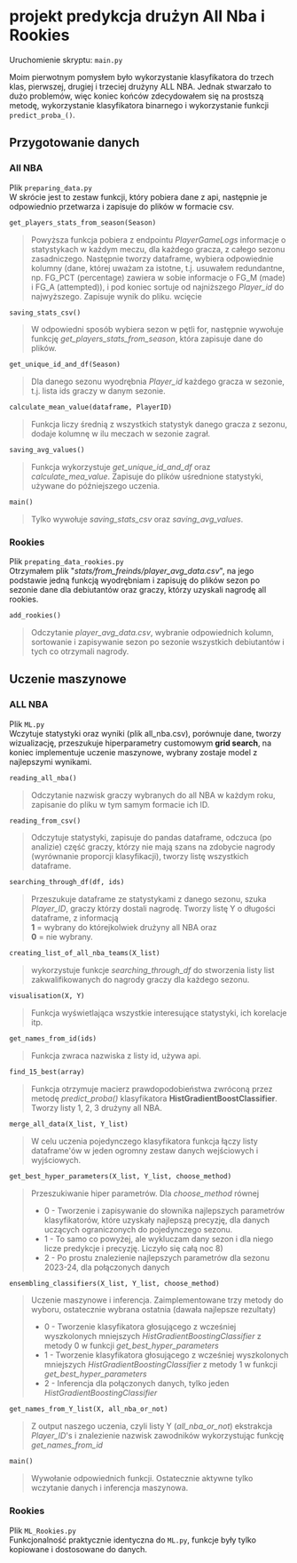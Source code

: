 # projekt predykcja drużyn All Nba i Rookies

Uruchomienie skryptu: ```main.py```  

Moim pierwotnym pomysłem było wykorzystanie klasyfikatora do trzech klas, pierwszej, drugiej i trzeciej drużyny ALL NBA. Jednak stwarzało to dużo problemów, więc koniec końców zdecydowałem się na prostszą metodę, wykorzystanie klasyfikatora binarnego i wykorzystanie funkcji ```predict_proba_()```. 

## Przygotowanie danych
### All NBA
Plik ```preparing_data.py```  
      W skrócie jest to zestaw funkcji, który pobiera dane z api, następnie je odpowiednio przetwarza i zapisuje do plików w formacie csv.  

```python
get_players_stats_from_season(Season)
```  
> Powyższa funkcja pobiera z endpointu *PlayerGameLogs* informacje o statystykach w każdym meczu, dla każdego gracza, z całego sezonu zasadniczego. Następnie tworzy dataframe, wybiera odpowiednie kolumny (dane, której uważam za istotne, t.j. usuwałem redundantne, np. FG_PCT (percentage) zawiera w sobie informacje o FG_M (made) i FG_A (attempted)), i pod koniec sortuje od najniższego *Player_id* do najwyższego. Zapisuje wynik do pliku. 
    wcięcie

```python
saving_stats_csv()
```
> W odpowiedni sposób wybiera sezon w pętli for, następnie wywołuje funkcję *get_players_stats_from_season*, która zapisuje dane do plików.

```python
get_unique_id_and_df(Season)
```
> Dla danego sezonu wyodrębnia *Player_id* każdego gracza w sezonie, t.j. lista ids graczy w danym sezonie.

```python
calculate_mean_value(dataframe, PlayerID)
```

> Funkcja liczy średnią z wszystkich statystyk danego gracza z sezonu, dodaje kolumnę w ilu meczach w sezonie zagrał.

```python
saving_avg_values()
```
> Funkcja wykorzystuje *get_unique_id_and_df* oraz *calculate_mea_value*. Zapisuje do plików uśrednione statystyki, używane do późniejszego uczenia. 

```python
main()
``` 
> Tylko wywołuje *saving_stats_csv* oraz *saving_avg_values*.

### Rookies

Plik ```prepating_data_rookies.py```  
Otrzymałem plik "*stats/from_freinds/player_avg_data.csv*", na jego podstawie jedną funkcją wyodrębniam i zapisuję do plików sezon po sezonie dane dla debiutantów oraz graczy, którzy uzyskali nagrodę all rookies. 

```python
add_rookies()
```
> Odczytanie *player_avg_data.csv*, wybranie odpowiednich kolumn, sortowanie i zapisywanie sezon po sezonie wszystkich debiutantów i tych co otrzymali nagrody.

## Uczenie maszynowe
### ALL NBA
Plik ```ML.py```  
Wczytuje statystyki oraz wyniki (plik all_nba.csv), porównuje dane, tworzy wizualizację, przeszukuje hiperparametry customowym **grid search**, 
na koniec implementuje uczenie maszynowe, wybrany zostaje model z najlepszymi wynikami. 


```python
reading_all_nba()
``` 
> Odczytanie nazwisk graczy wybranych do all NBA w każdym roku, zapisanie do pliku w tym samym formacie ich ID. 

```python
reading_from_csv()
``` 
> Odczytuje statystyki, zapisuje do pandas dataframe, odczuca (po analizie) część graczy, którzy nie mają szans na zdobycie nagrody (wyrównanie proporcji klasyfikacji), tworzy listę wszystkich dataframe. 

```python 
searching_through_df(df, ids)
``` 

> Przeszukuje dataframe ze statystykami z danego sezonu, szuka *Player_ID*, graczy którzy dostali nagrodę. Tworzy listę Y o długości dataframe, z informacją  
**1** = wybrany do którejkolwiek drużyny all NBA oraz  
**0** = nie wybrany. 

```python
creating_list_of_all_nba_teams(X_list)
```
 
> wykorzystuje funkcje *searching_through_df* do stworzenia listy list zakwalifikowanych do nagrody graczy dla każdego sezonu.

```python
visualisation(X, Y)
```
> Funkcja wyświetlająca wszystkie interesujące statystyki, ich korelacje itp.

```python
get_names_from_id(ids)
```
> Funkcja zwraca nazwiska z listy id, używa api.

```python
find_15_best(array)
```
> Funkcja otrzymuje macierz prawdopodobieństwa zwróconą przez metodę *predict_proba()* klasyfikatora **HistGradientBoostClassifier**. Tworzy listy 1, 2, 3 drużyny all NBA. 

```python
merge_all_data(X_list, Y_list)
```
> W celu uczenia pojedynczego klasyfikatora funkcja łączy listy dataframe'ów w jeden ogromny zestaw danych wejściowych i wyjściowych.


```python
get_best_hyper_parameters(X_list, Y_list, choose_method)
```
> Przeszukiwanie hiper parametrów. Dla *choose_method* równej
>- 0 - Tworzenie i zapisywanie do słownika najlepszych parametrów klasyfikatorów, które uzyskały najlepszą precyzję, dla danych uczących ograniczonych do pojedynczego sezonu.
>- 1 - To samo co powyżej, ale wykluczam dany sezon i dla niego licze predykcje i precyzję. Liczyło się całą noc 8\)
>- 2 - Po prostu znalezienie najlepszych parametrów dla sezonu 2023-24, dla połączonych danych

```python
ensembling_classifiers(X_list, Y_list, choose_method)
```
> Uczenie maszynowe i inferencja. Zaimplementowane trzy metody do wyboru, ostatecznie wybrana ostatnia (dawała najlepsze rezultaty)
>- 0 - Tworzenie klasyfikatora głosującego z wcześniej wyszkolonych mniejszych *HistGradientBoostingClassifier* z metody 0 w funkcji *get_best_hyper_parameters*
>- 1 - Tworzenie klasyfikatora głosującego z wcześniej wyszkolonych mniejszych *HistGradientBoostingClassifier* z metody 1 w funkcji *get_best_hyper_parameters*
>- 2 - Inferencja dla połączonych danych, tylko jeden *HistGradientBoostingClassifier*

```python
get_names_from_Y_list(X, all_nba_or_not)
```
> Z output naszego uczenia, czyli listy Y (*all_nba_or_not*) ekstrakcja *Player_ID*'s i znalezienie nazwisk zawodników wykorzystując funkcję *get_names_from_id*

```python
main()
```
> Wywołanie odpowiednich funkcji. Ostatecznie aktywne tylko wczytanie danych i inferencja maszynowa. 

### Rookies

Plik ```ML_Rookies.py```  
Funkcjonalność praktycznie identyczna do ```ML.py```, funkcje były tylko kopiowane i dostosowane do danych. 

